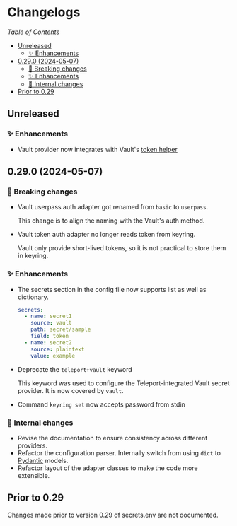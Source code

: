 # Changelogs

*Table of Contents*

- [Unreleased](#unreleased)
  - [✨ Enhancements](#-enhancements)
- [0.29.0 (2024-05-07)](#0290-2024-05-07)
  - [🚨 Breaking changes](#-breaking-changes)
  - [✨ Enhancements](#-enhancements-1)
  - [🚧 Internal changes](#-internal-changes)
- [Prior to 0.29](#prior-to-029)


## Unreleased

### ✨ Enhancements

* Vault provider now integrates with Vault's [token helper]

  [token helper]: https://www.vaultproject.io/docs/commands/token-helper


## 0.29.0 (2024-05-07)

### 🚨 Breaking changes

* Vault userpass auth adapter got renamed from `basic` to `userpass`.

  This change is to align the naming with the Vault's auth method.

* Vault token auth adapter no longer reads token from keyring.

  Vault only provide short-lived tokens, so it is not practical to store them in keyring.

### ✨ Enhancements

* The secrets section in the config file now supports list as well as dictionary.

  ```yaml
  secrets:
    - name: secret1
      source: vault
      path: secret/sample
      field: token
    - name: secret2
      source: plaintext
      value: example
  ```

* Deprecate the `teleport+vault` keyword

  This keyword was used to configure the Teleport-integrated Vault secret provider.
  It is now covered by `vault`.

* Command `keyring set` now accepts password from stdin

### 🚧 Internal changes

* Revise the documentation to ensure consistency across different providers.
* Refactor the configuration parser. Internally switch from using `dict` to [Pydantic](https://docs.pydantic.dev/latest/) models.
* Refactor layout of the adapter classes to make the code more extensible.

## Prior to 0.29

Changes made prior to version 0.29 of secrets.env are not documented.

